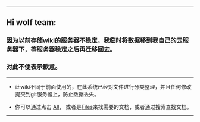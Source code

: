 ***

## Hi wolf team:

### 因为以前存储wiki的服务器不稳定，我临时将数据移到我自己的云服务器下，等服务器稳定之后再迁移回去。

### 对此不便表示歉意。

***

 * 此wiki不同于前面使用的，在此系统已经对文件进行分类整理，并且任何修改提交到git服务器上，防止数据丢失。

 * 你可以通过点击 [All](http://139.199.198.241:5555/pages)， 或者是[Files](http://139.199.198.241:5555/fileview)来找需要的文档，或者通过搜索查找文档。

***